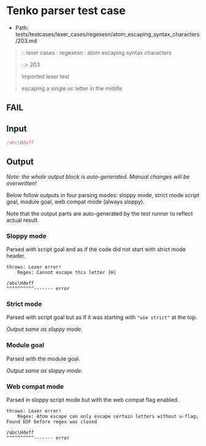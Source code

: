 # Tenko parser test case

- Path: tests/testcases/lexer_cases/regexesn/atom_escaping_syntax_characters/203.md

> :: lexer cases : regexesn : atom escaping syntax characters
>
> ::> 203
>
> Imported lexer test
>
> escaping a single uc letter in the middle

## FAIL

## Input

`````js
/abc\Hdeff
`````

## Output

_Note: the whole output block is auto-generated. Manual changes will be overwritten!_

Below follow outputs in four parsing modes: sloppy mode, strict mode script goal, module goal, web compat mode (always sloppy).

Note that the output parts are auto-generated by the test runner to reflect actual result.

### Sloppy mode

Parsed with script goal and as if the code did not start with strict mode header.

`````
throws: Lexer error!
    Regex: Cannot escape this letter [H]

/abc\Hdeff
^^^^^^^^^^------- error
`````

### Strict mode

Parsed with script goal but as if it was starting with `"use strict"` at the top.

_Output same as sloppy mode._

### Module goal

Parsed with the module goal.

_Output same as sloppy mode._

### Web compat mode

Parsed in sloppy script mode but with the web compat flag enabled.

`````
throws: Lexer error!
    Regex: Atom escape can only escape certain letters without u-flag; Found EOF before regex was closed

/abc\Hdeff
^^^^^^^^^^------- error
`````

